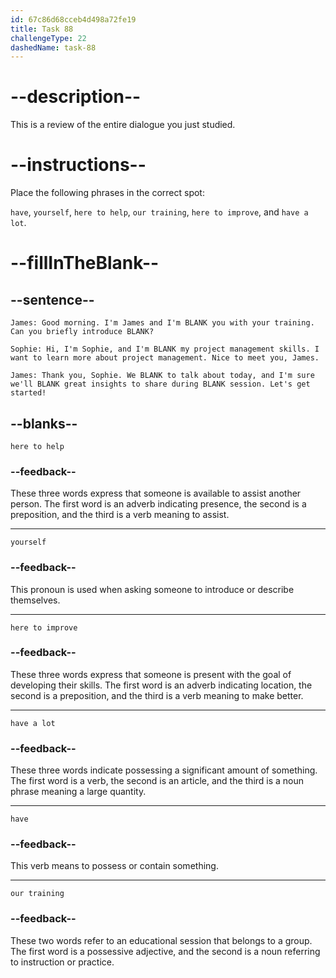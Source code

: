 ```yaml
---
id: 67c86d68cceb4d498a72fe19
title: Task 88
challengeType: 22
dashedName: task-88
---
```

<!-- REVIEW -->

# --description--

This is a review of the entire dialogue you just studied.

# --instructions--

Place the following phrases in the correct spot:

`have`, `yourself`, `here to help`, `our training`, `here to improve`, and `have a lot`.

# --fillInTheBlank--

## --sentence--

`James: Good morning. I'm James and I'm BLANK you with your training. Can you briefly introduce BLANK?`

`Sophie: Hi, I'm Sophie, and I'm BLANK my project management skills. I want to learn more about project management. Nice to meet you, James.`

`James: Thank you, Sophie. We BLANK to talk about today, and I'm sure we'll BLANK great insights to share during BLANK session. Let's get started!`

## --blanks--

`here to help`

### --feedback--

These three words express that someone is available to assist another person. The first word is an adverb indicating presence, the second is a preposition, and the third is a verb meaning to assist.

---

`yourself`

### --feedback--

This pronoun is used when asking someone to introduce or describe themselves.

---

`here to improve`

### --feedback--

These three words express that someone is present with the goal of developing their skills. The first word is an adverb indicating location, the second is a preposition, and the third is a verb meaning to make better.

---

`have a lot`

### --feedback--

These three words indicate possessing a significant amount of something. The first word is a verb, the second is an article, and the third is a noun phrase meaning a large quantity.

---

`have`

### --feedback--

This verb means to possess or contain something.

---

`our training`

### --feedback--

These two words refer to an educational session that belongs to a group. The first word is a possessive adjective, and the second is a noun referring to instruction or practice.

